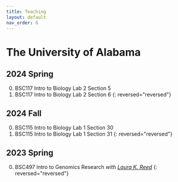 ```yaml
---
title: Teaching
layout: default
nav_order: 6
---
```



# The University of Alabama

## 2024 Spring

0. BSC117 Intro to Biology Lab 2 Section 5
0. BSC117 Intro to Biology Lab 2 Section 6
{: reversed="reversed"}

## 2024 Fall

0. BSC115 Intro to Biology Lab 1 Section 30
0. BSC115 Intro to Biology Lab 1 Section 31
{: reversed="reversed"}

## 2023 Spring

0. BSC497 Intro to Genomics Research _with [Laura K. Reed](https://flygxe.ua.edu)_
{: reversed="reversed"}
